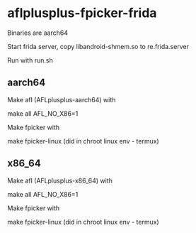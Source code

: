 # aflplusplus-fpicker-frida

Binaries are aarch64

Start frida server, copy libandroid-shmem.so to re.frida.server

Run with run.sh

## aarch64

Make afl (AFLplusplus-aarch64) with 

make all AFL_NO_X86=1

Make fpicker with

make fpicker-linux (did in chroot linux env - termux)

## x86_64

Make afl (AFLplusplus-x86_64) with 

make all AFL_NO_X86=1

Make fpicker with

make fpicker-linux (did in chroot linux env - termux)








